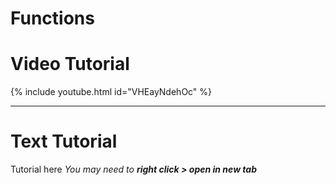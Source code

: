 # Functions

# Video Tutorial

{% include youtube.html id="VHEayNdehOc" %}


---
# Text Tutorial

Tutorial here *You may need to **right click > open in new tab***